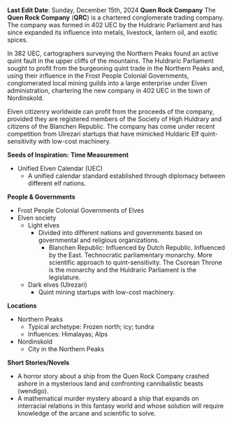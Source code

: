 **Last Edit Date**: Sunday, December 15th, 2024
**Quen Rock Company**
The **Quen Rock Company** (**QRC**) is a chartered conglomerate trading company. The company was formed in 402 UEC by the Huldraric Parliament and has since expanded its influence into metals, livestock, lantern oil, and exotic spices.

In 382 UEC, cartographers surveying the Northern Peaks found an active quint fault in the upper cliffs of the mountains. The Huldraric Parliament sought to profit from the burgeoning quint trade in the Northern Peaks and, using their influence in the Frost People Colonial Governments, conglomerated local mining guilds into a large enterprise under Elven administration, chartering the new company in 402 UEC in the town of Nordinskold.

Elven citizenry worldwide can profit from the proceeds of the company, provided they are registered members of the Society of High Huldrary and citizens of the Blanchen Republic. The company has come under recent competition from Ulrezari startups that have mimicked Huldaric Elf quint-sensitivity with low-cost machinery.

**Seeds of Inspiration:**
**Time Measurement**
- Unified Elven Calendar (UEC)
	- A unified calendar standard established through diplomacy between different elf nations.

**People & Governments**
- Frost People Colonial Governments of Elves
- Elven society
	- Light elves
		- Divided into different nations and governments based on governmental and religious organizations.
			- Blanchen Republic: Influenced by Dutch Republic. Influenced by the East. Technocratic parliamentary monarchy. More scientific approach to quint-sensitivity. The Csorean Throne is the monarchy and the Huldraric Parliament is the legislature. 
	- Dark elves (Ulrezari)
		- Quint mining startups with low-cost machinery.

**Locations**
- Northern Peaks
	- Typical archetype: Frozen north; icy; tundra
	- Influences: Himalayas; Alps
- Nordinskold
	- City in the Northern Peaks

**Short Stories/Novels**
- A horror story about a ship from the Quen Rock Company crashed ashore in a mysterious land and confronting cannibalistic beasts (wendigo).
- A mathematical murder mystery aboard a ship that expands on interracial relations in this fantasy world and whose solution will require knowledge of the arcane and scientific to solve.